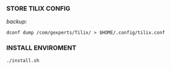 ### STORE TILIX CONFIG
*backup:*
```
dconf dump /com/gexperts/Tilix/ > $HOME/.config/tilix.conf
```

### INSTALL ENVIROMENT
```
./install.sh
```
